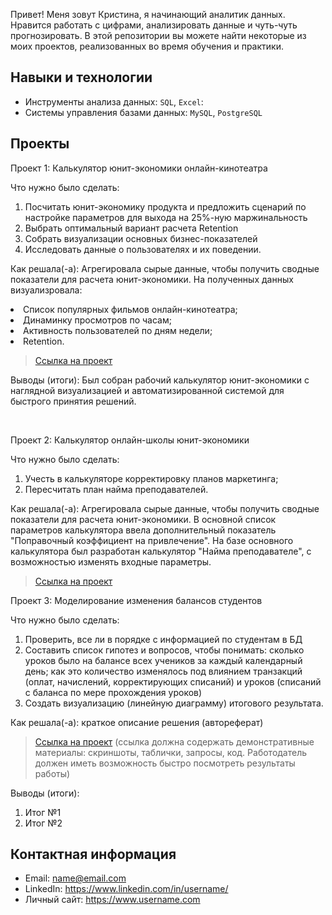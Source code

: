 Привет! Меня зовут Кристина, я начинающий аналитик данных. 
Нравится работать с цифрами, анализировать данные и чуть-чуть прогнозировать.
В этой репозитории вы можете найти некоторые из моих проектов, реализованных во время обучения и практики.


## Навыки и технологии
- Инструменты анализа данных: ``SQL``, ``Excel``: 
- Системы управления базами данных: ``MySQL``, ``PostgreSQL``

 ## Проекты
<p> Проект 1: Калькулятор юнит-экономики онлайн-кинотеатра</p>
<p>Что нужно было сделать:<p>
<ol>
  <li>Посчитать юнит-экономику продукта и предложить сценарий по настройке параметров для выхода на 25%-ную маржинальность</li>
  <li>Выбрать оптимальный вариант расчета Retention</li>
  <li>Собрать визуализации основных бизнес-показателей</li>
  <li>Исследовать данные о пользователях и их поведении.</li>
</ol>

<p>Как решала(-а): Агрегировала сырые данные, чтобы получить сводные показатели для расчета юнит-экономики. На полученных данных визуализровала: <p>
<li>Список популярных фильмов онлайн-кинотеатра;</li>
<li>Динаминку просмотров по часам;</li>
<li>Активность пользователей по дням недели;</li>
<li>Retention.</li>


> <a href="Калькулятор юнит-экономики онлайн-кинотеатра.xlsx">Ссылка на проект</a>


<p>Выводы (итоги): Был собран рабочий калькулятор юнит-экономики с наглядной визуализацией и автоматизированной системой для быстрого принятия решений.<p>
<ol>
  
</ol>
<br> 

<p> Проект 2: Калькулятор онлайн-школы юнит-экономики</p>
<p>Что нужно было сделать:<p>
<ol>
  <li>Учесть в калькуляторе корректировку планов маркетинга;</li>
  <li>Пересчитать план найма преподавателей.</li>
</ol>

<p>Как решала(-а): Агрегировала сырые данные, чтобы получить сводные показатели для расчета юнит-экономики. В основной список параметров калькулятора ввела дополнительный показатель "Поправочный коэффициент на привлечение". На базе основного калькулятора был разработан калькулятор "Найма преподавателе", с возможностью изменять входные параметры.  <p>

> <a href="Калькулятор онлайн-школы юнит-экономики.xlsx">Ссылка на проект</a>

 
<p>Проект 3: Моделирование изменения балансов студентов</p> 
<p>Что нужно было сделать:<p>
<ol>
<li>Проверить, все ли в порядке с информацией по студентам в БД</li>
<li>Составить список гипотез и вопросов, чтобы понимать: сколько уроков было на балансе всех учеников за каждый календарный день;
 как это количество изменялось под влиянием транзакций (оплат, начислений, корректирующих списаний) и уроков (списаний с баланса по мере прохождения уроков) </li>
<li>Создать визуализацию (линейную диаграмму) итогового результата. </li>

</ol>

<p>Как решала(-а): краткое описание решения (автореферат)<p>

> <a href="https://github.com/Skyproportfolio/data-analytics-5month/blob/main/Проект%205.xlsx">Ссылка на проект</a>
(ссылка должна содержать демонстративные материалы: скриншоты, таблички, запросы, код. Работодатель должен иметь возможность быстро посмотреть результаты работы)
 
 <p>Выводы (итоги):<p>
<ol>
  <li>Итог №1</li>
  <li>Итог №2</li>
</ol>

## Контактная информация
- Email: name@email.com
- LinkedIn: https://www.linkedin.com/in/username/
- Личный сайт: https://www.username.com
 
  
